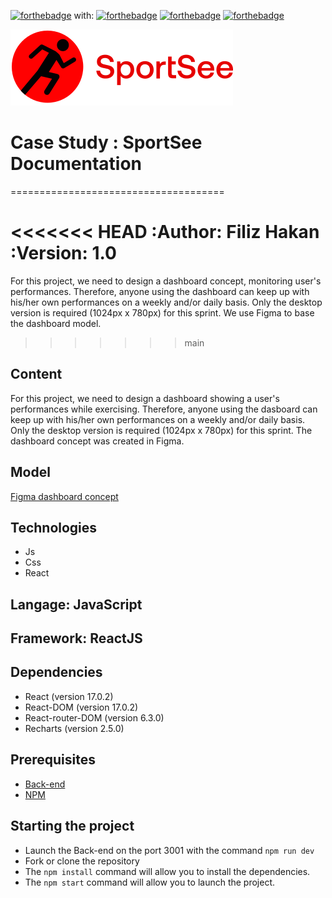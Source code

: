 [![forthebadge](https://forthebadge.com/images/badges/built-with-love.svg)](https://forthebadge.com) with:
[![forthebadge](https://forthebadge.com/images/badges/made-with-javascript.svg)](https://forthebadge.com)
[![forthebadge](https://forthebadge.com/images/badges/uses-css.svg)](https://forthebadge.com)
[![forthebadge](https://forthebadge.com/generator/?plabel=Built+with&pbg=%23E46C17&slabel=REACT&sbg=%23A34402)](https://forthebadge.com)

![logo](https://raw.githubusercontent.com/FilizHakan/P12_SportSee/main/sportsee/src/assets/logo-sportsee.svg)

# Case Study : SportSee Documentation

=====================================

<<<<<<< HEAD
:Author: Filiz Hakan
:Version: 1.0
=======
For this project, we need to design a dashboard concept, monitoring user's performances. Therefore, anyone using the dashboard can keep up with his/her own performances on a weekly and/or daily basis. Only the desktop version is required (1024px x 780px) for this sprint. We use Figma to base the dashboard model.
>>>>>>> main

## Content

For this project, we need to design a dashboard showing a user's performances while exercising. Therefore, anyone using the dasboard can keep up with his/her own performances on a weekly and/or daily basis. Only the desktop version is required (1024px x 780px) for this sprint. The dashboard concept was created in Figma.

## Model

<a href="https://www.figma.com/file/BMomGVZqLZb811mDMShpLu/UI-design-Sportify-FR?node-id=0-1&t=vfinV2XURfYZ5vTL-0"> Figma dashboard concept
</a>

## Technologies

- Js
- Css
- React

## Langage: JavaScript

## Framework: ReactJS

## Dependencies

- React (version 17.0.2)
- React-DOM (version 17.0.2)
- React-router-DOM (version 6.3.0)
- Recharts (version 2.5.0)

## Prerequisites

- [Back-end](https://github.com/OpenClassrooms-Student-Center/P9-front-end-dashboard)
- [NPM](https://www.npmjs.com/)

## Starting the project

- Launch the Back-end on the port 3001 with the command `npm run dev`
- Fork or clone the repository
- The `npm install` command will allow you to install the dependencies.
- The `npm start` command will allow you to launch the project.

